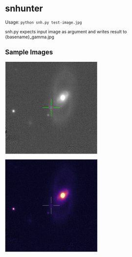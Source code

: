 # snhunter
Usage: `python snh.py test-image.jpg`

snh.py expects input image as argument and writes result to {basename}_gamma.jpg

## Sample Images

![Original Image from Supernova Hunters](https://github.com/snhunter/snhunter/blob/master/test-image.jpg)

![Enhanced Image](https://github.com/snhunter/snhunter/blob/master/test-image_gamma.jpg)
